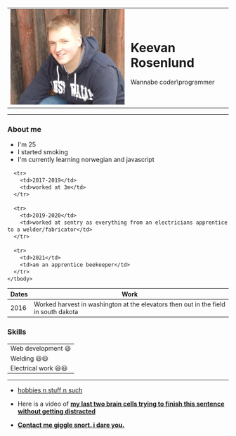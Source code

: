<!DOCTYPE html>
<html lang="" dir="ltr">

<head>
  <meta charset="utf-8">
  <title>Keevan</title>
</head>

<body>
  <table cellspacing="20">
    <td><img class="fit-picture" src="keevan.jpg" alt="Me"></td>
    <td>
      <h1>Keevan Rosenlund</h1>
      <p>Wannabe coder\programmer</p>
    </td>
  </table>
  <hr>
  <h3>About me</h3>
  <ul>
    <li>I'm 25</li>
    <li>I started smoking</li>
    <li>I'm currently learning norwegian and javascript</li>
  </ul>
  <table cellspacing="20">
    <thead>
      <tr>
        <th>Dates</th>
        <th>Work</th>
      </tr>
    </thead>
    <tbody>
      <tr>
        <td>2016</td>
        <td>Worked harvest in washington at the elevators then out in the field in south dakota</td>
      </tr>

      <tr>
        <td>2017-2019</td>
        <td>worked at 3m</td>
      </tr>

      <tr>
        <td>2019-2020</td>
        <td>worked at sentry as everything from an electricians apprentice to a welder/fabricator</td>
      </tr>

      <tr>
        <td>2021</td>
        <td>am an apprentice beekeeper</td>
      </tr>
    </tbody>
  </table>
  <table cellspacing="20">
    <thead>
      <h3>Skills</h3>
    </thead>
    <tbody>
      <tr>
        <td>Web development 😃</td>
      </tr>
      <tr>
        <td>Welding 😃😃</td>
      </tr>
      <tr>
        <td>Electrical work 😃😃 </td>
      </tr>
    </tbody>
  </table>
  <hr>
  <ul>
    <li><a href="Hobbies.html">hobbies n stuff n such</a> </li>
    <li>
      <p>Here is a video of <strong><a href="https://www.youtube.com/watch?v=xvFZjo5PgG0">my last two brain cells trying to finish this sentence without getting distracted</a></p>
    </li>
    <li><a href="Contactme.html">Contact me giggle snort. i dare you.</a></li>

  </ul>
</body>

</html>
